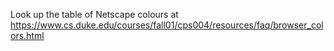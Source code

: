 Look up the table of Netscape colours at https://www.cs.duke.edu/courses/fall01/cps004/resources/faq/browser_colors.html
